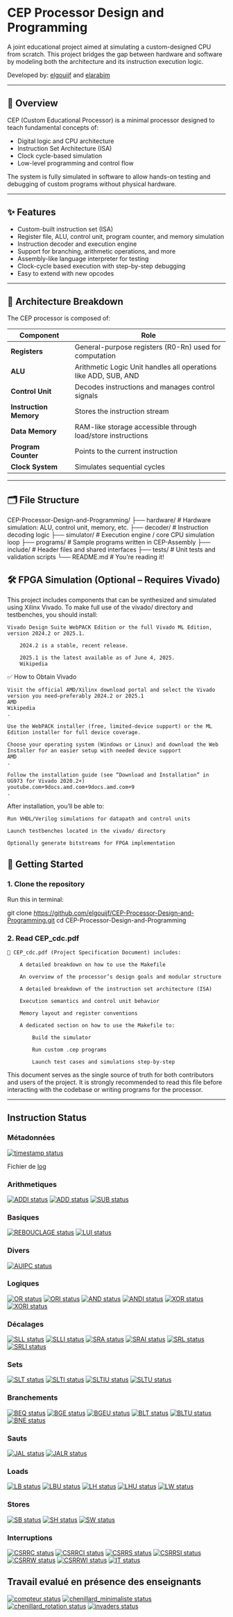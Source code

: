 # CEP Processor Design and Programming

A joint educational project aimed at simulating a custom-designed CPU from scratch. This project bridges the gap between hardware and software by modeling both the architecture and its instruction execution logic.

Developed by: [elgouijf](https://github.com/elgouijf) and [elarabim](https://github.com/elarabim)

---

## 📌 Overview

CEP (Custom Educational Processor) is a minimal processor designed to teach fundamental concepts of:
- Digital logic and CPU architecture
- Instruction Set Architecture (ISA)
- Clock cycle-based simulation
- Low-level programming and control flow

The system is fully simulated in software to allow hands-on testing and debugging of custom programs without physical hardware.

---

## ✨ Features

- Custom-built instruction set (ISA)
- Register file, ALU, control unit, program counter, and memory simulation
- Instruction decoder and execution engine
- Support for branching, arithmetic operations, and more
- Assembly-like language interpreter for testing
- Clock-cycle based execution with step-by-step debugging
- Easy to extend with new opcodes

---

## 🧠 Architecture Breakdown

The CEP processor is composed of:

| Component        | Role                                                                 |
|------------------|----------------------------------------------------------------------|
| **Registers**     | General-purpose registers (R0-Rn) used for computation              |
| **ALU**           | Arithmetic Logic Unit handles all operations like ADD, SUB, AND     |
| **Control Unit**  | Decodes instructions and manages control signals                    |
| **Instruction Memory** | Stores the instruction stream                                 |
| **Data Memory**   | RAM-like storage accessible through load/store instructions         |
| **Program Counter**| Points to the current instruction                                  |
| **Clock System**  | Simulates sequential cycles                                         |

---

## 🗂️ File Structure

CEP-Processor-Design-and-Programming/
├── hardware/ # Hardware simulation: ALU, control unit, memory, etc.
├── decoder/ # Instruction decoding logic
├── simulator/ # Execution engine / core CPU simulation loop
├── programs/ # Sample programs written in CEP-Assembly
├── include/ # Header files and shared interfaces
├── tests/ # Unit tests and validation scripts
└── README.md # You're reading it!

## 🛠️ FPGA Simulation (Optional – Requires Vivado)

This project includes components that can be synthesized and simulated using Xilinx Vivado. To make full use of the vivado/ directory and testbenches, you should install:

    Vivado Design Suite WebPACK Edition or the full Vivado ML Edition, version 2024.2 or 2025.1.

        2024.2 is a stable, recent release.

        2025.1 is the latest available as of June 4, 2025.
        Wikipedia

✅ How to Obtain Vivado

    Visit the official AMD/Xilinx download portal and select the Vivado version you need—preferably 2024.2 or 2025.1
    AMD
    Wikipedia
    .

    Use the WebPACK installer (free, limited-device support) or the ML Edition installer for full device coverage.

    Choose your operating system (Windows or Linux) and download the Web Installer for an easier setup with needed device support
    AMD
    .

    Follow the installation guide (see “Download and Installation” in UG973 for Vivado 2020.2+)
    youtube.com+9docs.amd.com+9docs.amd.com+9
    .

After installation, you’ll be able to:

    Run VHDL/Verilog simulations for datapath and control units

    Launch testbenches located in the vivado/ directory

    Optionally generate bitstreams for FPGA implementation

## 🚀 Getting Started

### 1. Clone the repository

Run this in terminal:

git clone https://github.com/elgouijf/CEP-Processor-Design-and-Programming.git
cd CEP-Processor-Design-and-Programming

### 2. Read CEP_cdc.pdf

    📄 CEP_cdc.pdf (Project Specification Document) includes:

        A detailed breakdown on how to use the Makefile

        An overview of the processor’s design goals and modular structure

        A detailed breakdown of the instruction set architecture (ISA)

        Execution semantics and control unit behavior

        Memory layout and register conventions

        A dedicated section on how to use the Makefile to:

            Build the simulator

            Run custom .cep programs

            Launch test cases and simulations step-by-step

This document serves as the single source of truth for both contributors and users of the project. It is strongly recommended to read this file before interacting with the codebase or writing programs for the processor.

---

## Instruction Status

### Métadonnées

[![timestamp status](https://CEP_Deploy.pages.ensimag.fr/CEP_Projet_G1_2024_2025/Eval/elarabim_elgouijf_eval//timestamp.svg)](https://CEP_Deploy.pages.ensimag.fr/CEP_Projet_G1_2024_2025/Eval/elarabim_elgouijf_eval//timestamp.svg)

Fichier de [log](https://CEP_Deploy.pages.ensimag.fr/CEP_Projet_G1_2024_2025/Eval/elarabim_elgouijf_eval//log.txt)
### Arithmetiques

[![ADDI status](https://CEP_Deploy.pages.ensimag.fr/CEP_Projet_G1_2024_2025/Eval/elarabim_elgouijf_eval//ADDI.svg)](https://CEP_Deploy.pages.ensimag.fr/CEP_Projet_G1_2024_2025/Eval/elarabim_elgouijf_eval//ADDI.svg)
[![ADD status](https://CEP_Deploy.pages.ensimag.fr/CEP_Projet_G1_2024_2025/Eval/elarabim_elgouijf_eval//ADD.svg)](https://CEP_Deploy.pages.ensimag.fr/CEP_Projet_G1_2024_2025/Eval/elarabim_elgouijf_eval//ADD.svg)
[![SUB status](https://CEP_Deploy.pages.ensimag.fr/CEP_Projet_G1_2024_2025/Eval/elarabim_elgouijf_eval//SUB.svg)](https://CEP_Deploy.pages.ensimag.fr/CEP_Projet_G1_2024_2025/Eval/elarabim_elgouijf_eval//SUB.svg)
### Basiques

[![REBOUCLAGE status](https://CEP_Deploy.pages.ensimag.fr/CEP_Projet_G1_2024_2025/Eval/elarabim_elgouijf_eval//REBOUCLAGE.svg)](https://CEP_Deploy.pages.ensimag.fr/CEP_Projet_G1_2024_2025/Eval/elarabim_elgouijf_eval//REBOUCLAGE.svg)
[![LUI status](https://CEP_Deploy.pages.ensimag.fr/CEP_Projet_G1_2024_2025/Eval/elarabim_elgouijf_eval//LUI.svg)](https://CEP_Deploy.pages.ensimag.fr/CEP_Projet_G1_2024_2025/Eval/elarabim_elgouijf_eval//LUI.svg)
### Divers

[![AUIPC status](https://CEP_Deploy.pages.ensimag.fr/CEP_Projet_G1_2024_2025/Eval/elarabim_elgouijf_eval//AUIPC.svg)](https://CEP_Deploy.pages.ensimag.fr/CEP_Projet_G1_2024_2025/Eval/elarabim_elgouijf_eval//AUIPC.svg)
### Logiques

[![OR status](https://CEP_Deploy.pages.ensimag.fr/CEP_Projet_G1_2024_2025/Eval/elarabim_elgouijf_eval//OR.svg)](https://CEP_Deploy.pages.ensimag.fr/CEP_Projet_G1_2024_2025/Eval/elarabim_elgouijf_eval//OR.svg)
[![ORI status](https://CEP_Deploy.pages.ensimag.fr/CEP_Projet_G1_2024_2025/Eval/elarabim_elgouijf_eval//ORI.svg)](https://CEP_Deploy.pages.ensimag.fr/CEP_Projet_G1_2024_2025/Eval/elarabim_elgouijf_eval//ORI.svg)
[![AND status](https://CEP_Deploy.pages.ensimag.fr/CEP_Projet_G1_2024_2025/Eval/elarabim_elgouijf_eval//AND.svg)](https://CEP_Deploy.pages.ensimag.fr/CEP_Projet_G1_2024_2025/Eval/elarabim_elgouijf_eval//AND.svg)
[![ANDI status](https://CEP_Deploy.pages.ensimag.fr/CEP_Projet_G1_2024_2025/Eval/elarabim_elgouijf_eval//ANDI.svg)](https://CEP_Deploy.pages.ensimag.fr/CEP_Projet_G1_2024_2025/Eval/elarabim_elgouijf_eval//ANDI.svg)
[![XOR status](https://CEP_Deploy.pages.ensimag.fr/CEP_Projet_G1_2024_2025/Eval/elarabim_elgouijf_eval//XOR.svg)](https://CEP_Deploy.pages.ensimag.fr/CEP_Projet_G1_2024_2025/Eval/elarabim_elgouijf_eval//XOR.svg)
[![XORI status](https://CEP_Deploy.pages.ensimag.fr/CEP_Projet_G1_2024_2025/Eval/elarabim_elgouijf_eval//XORI.svg)](https://CEP_Deploy.pages.ensimag.fr/CEP_Projet_G1_2024_2025/Eval/elarabim_elgouijf_eval//XORI.svg)
### Décalages

[![SLL status](https://CEP_Deploy.pages.ensimag.fr/CEP_Projet_G1_2024_2025/Eval/elarabim_elgouijf_eval//SLL.svg)](https://CEP_Deploy.pages.ensimag.fr/CEP_Projet_G1_2024_2025/Eval/elarabim_elgouijf_eval//SLL.svg)
[![SLLI status](https://CEP_Deploy.pages.ensimag.fr/CEP_Projet_G1_2024_2025/Eval/elarabim_elgouijf_eval//SLLI.svg)](https://CEP_Deploy.pages.ensimag.fr/CEP_Projet_G1_2024_2025/Eval/elarabim_elgouijf_eval//SLLI.svg)
[![SRA status](https://CEP_Deploy.pages.ensimag.fr/CEP_Projet_G1_2024_2025/Eval/elarabim_elgouijf_eval//SRA.svg)](https://CEP_Deploy.pages.ensimag.fr/CEP_Projet_G1_2024_2025/Eval/elarabim_elgouijf_eval//SRA.svg)
[![SRAI status](https://CEP_Deploy.pages.ensimag.fr/CEP_Projet_G1_2024_2025/Eval/elarabim_elgouijf_eval//SRAI.svg)](https://CEP_Deploy.pages.ensimag.fr/CEP_Projet_G1_2024_2025/Eval/elarabim_elgouijf_eval//SRAI.svg)
[![SRL status](https://CEP_Deploy.pages.ensimag.fr/CEP_Projet_G1_2024_2025/Eval/elarabim_elgouijf_eval//SRL.svg)](https://CEP_Deploy.pages.ensimag.fr/CEP_Projet_G1_2024_2025/Eval/elarabim_elgouijf_eval//SRL.svg)
[![SRLI status](https://CEP_Deploy.pages.ensimag.fr/CEP_Projet_G1_2024_2025/Eval/elarabim_elgouijf_eval//SRLI.svg)](https://CEP_Deploy.pages.ensimag.fr/CEP_Projet_G1_2024_2025/Eval/elarabim_elgouijf_eval//SRLI.svg)
### Sets

[![SLT status](https://CEP_Deploy.pages.ensimag.fr/CEP_Projet_G1_2024_2025/Eval/elarabim_elgouijf_eval//SLT.svg)](https://CEP_Deploy.pages.ensimag.fr/CEP_Projet_G1_2024_2025/Eval/elarabim_elgouijf_eval//SLT.svg)
[![SLTI status](https://CEP_Deploy.pages.ensimag.fr/CEP_Projet_G1_2024_2025/Eval/elarabim_elgouijf_eval//SLTI.svg)](https://CEP_Deploy.pages.ensimag.fr/CEP_Projet_G1_2024_2025/Eval/elarabim_elgouijf_eval//SLTI.svg)
[![SLTIU status](https://CEP_Deploy.pages.ensimag.fr/CEP_Projet_G1_2024_2025/Eval/elarabim_elgouijf_eval//SLTIU.svg)](https://CEP_Deploy.pages.ensimag.fr/CEP_Projet_G1_2024_2025/Eval/elarabim_elgouijf_eval//SLTIU.svg)
[![SLTU status](https://CEP_Deploy.pages.ensimag.fr/CEP_Projet_G1_2024_2025/Eval/elarabim_elgouijf_eval//SLTU.svg)](https://CEP_Deploy.pages.ensimag.fr/CEP_Projet_G1_2024_2025/Eval/elarabim_elgouijf_eval//SLTU.svg)
### Branchements

[![BEQ status](https://CEP_Deploy.pages.ensimag.fr/CEP_Projet_G1_2024_2025/Eval/elarabim_elgouijf_eval//BEQ.svg)](https://CEP_Deploy.pages.ensimag.fr/CEP_Projet_G1_2024_2025/Eval/elarabim_elgouijf_eval//BEQ.svg)
[![BGE status](https://CEP_Deploy.pages.ensimag.fr/CEP_Projet_G1_2024_2025/Eval/elarabim_elgouijf_eval//BGE.svg)](https://CEP_Deploy.pages.ensimag.fr/CEP_Projet_G1_2024_2025/Eval/elarabim_elgouijf_eval//BGE.svg)
[![BGEU status](https://CEP_Deploy.pages.ensimag.fr/CEP_Projet_G1_2024_2025/Eval/elarabim_elgouijf_eval//BGEU.svg)](https://CEP_Deploy.pages.ensimag.fr/CEP_Projet_G1_2024_2025/Eval/elarabim_elgouijf_eval//BGEU.svg)
[![BLT status](https://CEP_Deploy.pages.ensimag.fr/CEP_Projet_G1_2024_2025/Eval/elarabim_elgouijf_eval//BLT.svg)](https://CEP_Deploy.pages.ensimag.fr/CEP_Projet_G1_2024_2025/Eval/elarabim_elgouijf_eval//BLT.svg)
[![BLTU status](https://CEP_Deploy.pages.ensimag.fr/CEP_Projet_G1_2024_2025/Eval/elarabim_elgouijf_eval//BLTU.svg)](https://CEP_Deploy.pages.ensimag.fr/CEP_Projet_G1_2024_2025/Eval/elarabim_elgouijf_eval//BLTU.svg)
[![BNE status](https://CEP_Deploy.pages.ensimag.fr/CEP_Projet_G1_2024_2025/Eval/elarabim_elgouijf_eval//BNE.svg)](https://CEP_Deploy.pages.ensimag.fr/CEP_Projet_G1_2024_2025/Eval/elarabim_elgouijf_eval//BNE.svg)
### Sauts

[![JAL status](https://CEP_Deploy.pages.ensimag.fr/CEP_Projet_G1_2024_2025/Eval/elarabim_elgouijf_eval//JAL.svg)](https://CEP_Deploy.pages.ensimag.fr/CEP_Projet_G1_2024_2025/Eval/elarabim_elgouijf_eval//JAL.svg)
[![JALR status](https://CEP_Deploy.pages.ensimag.fr/CEP_Projet_G1_2024_2025/Eval/elarabim_elgouijf_eval//JALR.svg)](https://CEP_Deploy.pages.ensimag.fr/CEP_Projet_G1_2024_2025/Eval/elarabim_elgouijf_eval//JALR.svg)
### Loads

[![LB status](https://CEP_Deploy.pages.ensimag.fr/CEP_Projet_G1_2024_2025/Eval/elarabim_elgouijf_eval//LB.svg)](https://CEP_Deploy.pages.ensimag.fr/CEP_Projet_G1_2024_2025/Eval/elarabim_elgouijf_eval//LB.svg)
[![LBU status](https://CEP_Deploy.pages.ensimag.fr/CEP_Projet_G1_2024_2025/Eval/elarabim_elgouijf_eval//LBU.svg)](https://CEP_Deploy.pages.ensimag.fr/CEP_Projet_G1_2024_2025/Eval/elarabim_elgouijf_eval//LBU.svg)
[![LH status](https://CEP_Deploy.pages.ensimag.fr/CEP_Projet_G1_2024_2025/Eval/elarabim_elgouijf_eval//LH.svg)](https://CEP_Deploy.pages.ensimag.fr/CEP_Projet_G1_2024_2025/Eval/elarabim_elgouijf_eval//LH.svg)
[![LHU status](https://CEP_Deploy.pages.ensimag.fr/CEP_Projet_G1_2024_2025/Eval/elarabim_elgouijf_eval//LHU.svg)](https://CEP_Deploy.pages.ensimag.fr/CEP_Projet_G1_2024_2025/Eval/elarabim_elgouijf_eval//LHU.svg)
[![LW status](https://CEP_Deploy.pages.ensimag.fr/CEP_Projet_G1_2024_2025/Eval/elarabim_elgouijf_eval//LW.svg)](https://CEP_Deploy.pages.ensimag.fr/CEP_Projet_G1_2024_2025/Eval/elarabim_elgouijf_eval//LW.svg)
### Stores

[![SB status](https://CEP_Deploy.pages.ensimag.fr/CEP_Projet_G1_2024_2025/Eval/elarabim_elgouijf_eval//SB.svg)](https://CEP_Deploy.pages.ensimag.fr/CEP_Projet_G1_2024_2025/Eval/elarabim_elgouijf_eval//SB.svg)
[![SH status](https://CEP_Deploy.pages.ensimag.fr/CEP_Projet_G1_2024_2025/Eval/elarabim_elgouijf_eval//SH.svg)](https://CEP_Deploy.pages.ensimag.fr/CEP_Projet_G1_2024_2025/Eval/elarabim_elgouijf_eval//SH.svg)
[![SW status](https://CEP_Deploy.pages.ensimag.fr/CEP_Projet_G1_2024_2025/Eval/elarabim_elgouijf_eval//SW.svg)](https://CEP_Deploy.pages.ensimag.fr/CEP_Projet_G1_2024_2025/Eval/elarabim_elgouijf_eval//SW.svg)
### Interruptions

[![CSRRC status](https://CEP_Deploy.pages.ensimag.fr/CEP_Projet_G1_2024_2025/Eval/elarabim_elgouijf_eval//CSRRC.svg)](https://CEP_Deploy.pages.ensimag.fr/CEP_Projet_G1_2024_2025/Eval/elarabim_elgouijf_eval//CSRRC.svg)
[![CSRRCI status](https://CEP_Deploy.pages.ensimag.fr/CEP_Projet_G1_2024_2025/Eval/elarabim_elgouijf_eval//CSRRCI.svg)](https://CEP_Deploy.pages.ensimag.fr/CEP_Projet_G1_2024_2025/Eval/elarabim_elgouijf_eval//CSRRCI.svg)
[![CSRRS status](https://CEP_Deploy.pages.ensimag.fr/CEP_Projet_G1_2024_2025/Eval/elarabim_elgouijf_eval//CSRRS.svg)](https://CEP_Deploy.pages.ensimag.fr/CEP_Projet_G1_2024_2025/Eval/elarabim_elgouijf_eval//CSRRS.svg)
[![CSRRSI status](https://CEP_Deploy.pages.ensimag.fr/CEP_Projet_G1_2024_2025/Eval/elarabim_elgouijf_eval//CSRRSI.svg)](https://CEP_Deploy.pages.ensimag.fr/CEP_Projet_G1_2024_2025/Eval/elarabim_elgouijf_eval//CSRRSI.svg)
[![CSRRW status](https://CEP_Deploy.pages.ensimag.fr/CEP_Projet_G1_2024_2025/Eval/elarabim_elgouijf_eval//CSRRW.svg)](https://CEP_Deploy.pages.ensimag.fr/CEP_Projet_G1_2024_2025/Eval/elarabim_elgouijf_eval//CSRRW.svg)
[![CSRRWI status](https://CEP_Deploy.pages.ensimag.fr/CEP_Projet_G1_2024_2025/Eval/elarabim_elgouijf_eval//CSRRWI.svg)](https://CEP_Deploy.pages.ensimag.fr/CEP_Projet_G1_2024_2025/Eval/elarabim_elgouijf_eval//CSRRWI.svg)
[![IT status](https://CEP_Deploy.pages.ensimag.fr/CEP_Projet_G1_2024_2025/Eval/elarabim_elgouijf_eval//IT.svg)](https://CEP_Deploy.pages.ensimag.fr/CEP_Projet_G1_2024_2025/Eval/elarabim_elgouijf_eval//IT.svg)

## Travail evalué en présence des enseignants

[![compteur status](https://CEP_Deploy.pages.ensimag.fr/CEP_Projet_G1_2024_2025/overview/manual/compteur_elarabim_elgouijf.svg)](https://CEP_Deploy.pages.ensimag.fr/CEP_Projet_G1_2024_2025/overview/manual/compteur_elarabim_elgouijf.svg)
[![chenillard_minimaliste status](https://CEP_Deploy.pages.ensimag.fr/CEP_Projet_G1_2024_2025/overview/manual/chenillard_minimaliste_elarabim_elgouijf.svg)](https://CEP_Deploy.pages.ensimag.fr/CEP_Projet_G1_2024_2025/overview/manual/chenillard_minimaliste_elarabim_elgouijf.svg)
[![chenillard_rotation status](https://CEP_Deploy.pages.ensimag.fr/CEP_Projet_G1_2024_2025/overview/manual/chenillard_rotation_elarabim_elgouijf.svg)](https://CEP_Deploy.pages.ensimag.fr/CEP_Projet_G1_2024_2025/overview/manual/chenillard_rotation_elarabim_elgouijf.svg)
[![invaders status](https://CEP_Deploy.pages.ensimag.fr/CEP_Projet_G1_2024_2025/overview/manual/invaders_elarabim_elgouijf.svg)](https://CEP_Deploy.pages.ensimag.fr/CEP_Projet_G1_2024_2025/overview/manual/invaders_elarabim_elgouijf.svg)

